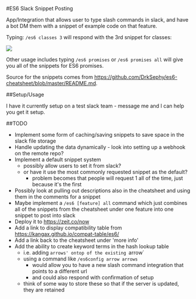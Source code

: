 #ES6 Slack Snippet Posting

App/Integration that allows user to type slash commands in slack, and have a bot DM them with a snippet of example code on that feature.

Typing: `/es6 classes 3` will respond with the 3rd snippet for classes:

![](http://i.imgur.com/Epa0ZKF.png?1)

Other usage includes typing `/es6 promises` or `/es6 promises all` will give you all of the snippets for ES6 promises.

Source for the snippets comes from https://github.com/DrkSephy/es6-cheatsheet/blob/master/README.md.

##Setup/Usage

I have it currently setup on a test slack team - message me and I can help you get it setup.

##TODO

* Implement some form of caching/saving snippets to save space in the slack file storage
* Handle updating the data dynamically - look into setting up a webhook on the remote repo?
* Implement a default snippet system
  * possibly allow users to set it from slack?
  * or have it use the most commonly requested snippet as the default?
    * problem becomes that people will request 1 all of the time, just because it's the first
* Possibly look at pulling out descriptions also in the cheatsheet and using them in the comments for a snippet
* Maybe implement a `/es6 [feature] all` command which just combines all of the snippets from the cheatsheet under one feature into one snippet to post into slack
* Deploy it to https://zeit.co/now
* Add a link to display compatibility table from https://kangax.github.io/compat-table/es6/
* Add a link back to the cheatsheet under 'more info'
* Add the ability to create keyword terms in the hash lookup table 
  * i.e. adding `arrows' ontop of the existing `arrow` 
  * using a command like `/es6config arrow arrows`
    * would allow you to have a new slash command integration that points to a different url
    * and could also respond with confirmation of setup
  * think of some way to store these so that if the server is updated, they are retained